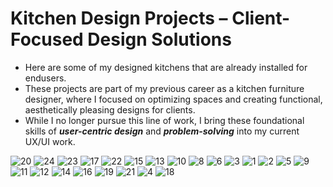 # Kitchen Design Projects – Client-Focused Design Solutions

- Here are some of my designed kitchens that are already installed for endusers.
- These projects are part of my previous career as a kitchen furniture designer, where I focused on optimizing spaces and creating functional, aesthetically pleasing designs for clients.
- While I no longer pursue this line of work, I bring these foundational skills of _**user-centric design**_ and _**problem-solving**_ into my current UX/UI work.


![20](https://github.com/user-attachments/assets/5c463a32-c9c3-4979-902e-18d269b0c241)
![24](https://github.com/user-attachments/assets/e0ffc71e-98fa-43b9-8180-396e52ce8f16)
![23](https://github.com/user-attachments/assets/227d881f-394c-47dd-847e-ae9b0fbeb6d8)
![17](https://github.com/user-attachments/assets/5aa81080-b4ad-4071-ab00-86f2d710fc18)
![22](https://github.com/user-attachments/assets/05b7a085-f765-4620-9dbc-e7b9c4f41b92)
![15](https://github.com/user-attachments/assets/473f295d-7c0a-4c73-8754-5bd6c2a89feb)
![13](https://github.com/user-attachments/assets/c0acd37c-7f8e-4c8a-9d89-3fc868ddef57)
![10](https://github.com/user-attachments/assets/deccc74f-3b91-4279-a00f-f007d8a9fa99)
![8](https://github.com/user-attachments/assets/943b288f-7603-4305-9ebc-e89285f74262)
![6](https://github.com/user-attachments/assets/77807c87-1678-42c8-811f-84195add2494)
![3](https://github.com/user-attachments/assets/870a19df-d070-4e35-a206-10e8db56df93)
![1](https://github.com/user-attachments/assets/898362ed-d15b-4dec-8021-e34d447bfd89)
![2](https://github.com/user-attachments/assets/4f86bd14-d6bc-494c-8745-8685b1a71e85)
![5](https://github.com/user-attachments/assets/b6b5f1ee-05cc-4be2-a90a-f3c03b7eefc3)
![9](https://github.com/user-attachments/assets/c03910c3-8c7a-4018-9518-61ba928d8473)
![11](https://github.com/user-attachments/assets/8b045d6c-e6cf-4cec-a407-c07c4123bee4)
![12](https://github.com/user-attachments/assets/4c818063-f535-4b95-ac9c-137371ecc6d6)
![14](https://github.com/user-attachments/assets/fc64bc39-cbe7-4bfc-8dcd-7a58ed931a49)
![16](https://github.com/user-attachments/assets/e7fb895c-2ded-4c64-813f-2fb4a0dd95ad)
![19](https://github.com/user-attachments/assets/ca42eb30-7a29-4881-ac3e-6942c38dfcb4)
![21](https://github.com/user-attachments/assets/df60f23d-5809-48e9-97c1-e31b716754fa)
![4](https://github.com/user-attachments/assets/b04ea958-cfb0-4bf0-9244-e7a9f55b5af5)
![18](https://github.com/user-attachments/assets/91814db9-3faa-41d3-9bf8-c28b3b430fe1)
